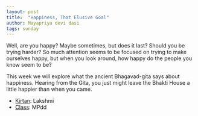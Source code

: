 ```yaml
---
layout: post
title:  "Happiness, That Elusive Goal" 
author: Mayapriya devi dasi
tags: sunday
---
```


Well, are you happy? Maybe sometimes, but does it last? Should you be trying harder? So much attention seems to be focused on trying to make ourselves happy, but when you look around, how happy do the people you know seem to be?

This week we will explore what the ancient Bhagavad-gita says about happiness. Hearing from the Gita, you just might leave the Bhakti House a little happier than when you came.

- [Kirtan](https://s3.amazonaws.com/beginningbhakti/2014-04-27-Happiness-That-Illusive-Goal/LakshmiKirtana.mp3): Lakshmi
- [Class](https://s3.amazonaws.com/beginningbhakti/2014-04-27-Happiness-That-Illusive-Goal/ClassMP.mp3): MPdd

